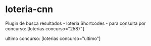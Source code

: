 # loteria-cnn
Plugin de busca resultados - loteria
Shortcodes - para consulta
por concurso:
[loterias concurso="2587"]

ultimo concurso:
[loterias concurso="ultimo"]
